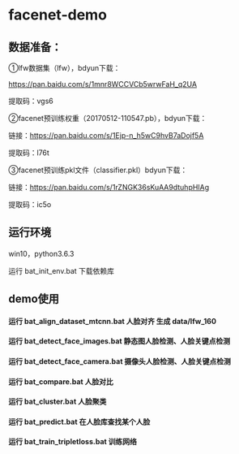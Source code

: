 # facenet-demo

## 数据准备：

①lfw数据集（lfw），bdyun下载：

https://pan.baidu.com/s/1mnr8WCCVCb5wrwFaH_q2UA 

提取码：vgs6 

②facenet预训练权重（20170512-110547.pb），bdyun下载：

链接：https://pan.baidu.com/s/1Ejp-n_h5wC9hvB7aDojf5A 

提取码：l76t 

③facenet预训练pkl文件（classifier.pkl）bdyun下载：

链接：https://pan.baidu.com/s/1rZNGK36sKuAA9dtuhpHIAg 

提取码：ic5o 

## 运行环境

win10，python3.6.3

运行 bat_init_env.bat 下载依赖库

## demo使用

#### 运行 bat_align_dataset_mtcnn.bat 人脸对齐 生成 data/lfw_160

#### 运行 bat_detect_face_images.bat 静态图人脸检测、人脸关键点检测

#### 运行 bat_detect_face_camera.bat 摄像头人脸检测、人脸关键点检测

#### 运行 bat_compare.bat 人脸对比

#### 运行 bat_cluster.bat 人脸聚类

#### 运行 bat_predict.bat 在人脸库查找某个人脸

#### 运行 bat_train_tripletloss.bat 训练网络
